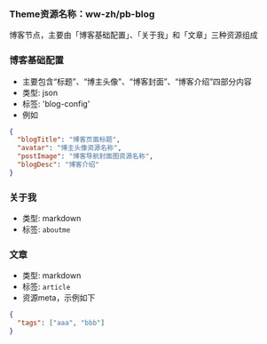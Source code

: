 
### Theme资源名称：ww-zh/pb-blog
博客节点，主要由「博客基础配置」、「关于我」和「文章」三种资源组成

### 博客基础配置
* 主要包含“标题”、“博主头像”、“博客封面”、“博客介绍”四部分内容
* 类型: json
* 标签: 'blog-config'
* 例如

```json
{
  "blogTitle": "博客页面标题",
  "avatar": "博主头像资源名称",
  "postImage": "博客导航封面图资源名称",
  "blogDesc": "博客介绍"
}
```

### 关于我
* 类型: markdown
* 标签:  `aboutme`


### 文章
* 类型: markdown
* 标签: `article` 
* 资源meta，示例如下

```json
{
  "tags": ["aaa", "bbb"]
}
```



